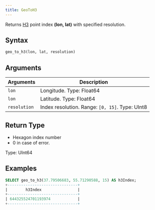 ```yaml
---
title: GeoToH3
---
```


Returns [H3](https://eng.uber.com/h3/) point index **(lon, lat)** with specified resolution.

## Syntax

```sql
geo_to_h3(lon, lat, resolution)
```

## Arguments

| Arguments    | Description                                     |
| ------------ | ----------------------------------------------- |
| `lon`        | Longitude. Type: Float64                        |
| `lon`        | Latitude. Type: Float64                         |
| `resolution` | Index resolution. Range: `[0, 15]`. Type: UInt8 |

## Return Type

* Hexagon index number
* 0 in case of error.

Type: UInt64

## Examples

```sql
SELECT geo_to_h3(37.79506683, 55.71290588, 15) AS h3Index;
+-------------------------------+
|        h3Index                |
+-------------------------------+
| 644325524701193974            |
+-------------------------------+
```